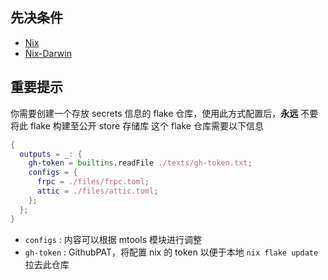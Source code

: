 
## 先决条件

*   [Nix](https://nixos.org/download.html)
*   [Nix-Darwin](https://nix-darwin.org/)


## 重要提示

你需要创建一个存放 secrets 信息的 flake 仓库，使用此方式配置后，**<spand color="red">永远</span>** 不要将此 flake 构建至公开 store 存储库
这个 flake 仓库需要以下信息

```nix
{
  outputs = _: {
    gh-token = builtins.readFile ./texts/gh-token.txt;
    configs = {
      frpc = ./files/frpc.toml;
      attic = ./files/attic.toml;
    };
  };
}
```

- `configs` : 内容可以根据 mtools 模块进行调整
- `gh-token` : GithubPAT，将配置 nix 的 token 以便于本地 `nix flake update` 拉去此仓库 